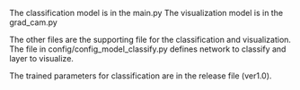 The classification model is in the main.py
The visualization model is in the grad_cam.py

The other files are the supporting file for the classification and visualization.
The file in config/config_model_classify.py defines network to classify and layer to visualize.

The trained parameters for classification are in the release file (ver1.0).

